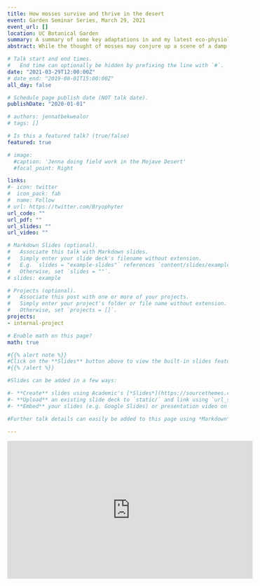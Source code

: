 ```yaml
---
title: How mosses survive and thrive in the desert
event: Garden Seminar Series, March 29, 2021
event_url: []
location: UC Botanical Garden
summary: A summary of some key adaptations in and my latest eco-physiology research on the Mojave Desert moss *Syntrichia caninervis*.
abstract: While the thought of mosses may conjure up a scene of a damp, dark forest, mosses are actually common in deserts. We'll explore some of the genetic, physiological, and ecological adaptations that mosses in the family Pottiaceae have developed to survive the challenges of high light and low water habitats.

# Talk start and end times.
#   End time can optionally be hidden by prefixing the line with `#`.
date: "2021-03-29T12:00:00Z"
# date_end: "2019-08-01T15:00:00Z"
all_day: false

# Schedule page publish date (NOT talk date).
publishDate: "2020-01-01"

# authors: jennatbekwealor
# tags: []

# Is this a featured talk? (true/false)
featured: true

# image:
  #caption: 'Jenna doing field work in the Mojave Desert'
  #focal_point: Right

links:
#- icon: twitter
#  icon_pack: fab
#  name: Follow
# url: https://twitter.com/Bryophyter
url_code: ""
url_pdf: ""
url_slides: ""
url_video: ""

# Markdown Slides (optional).
#   Associate this talk with Markdown slides.
#   Simply enter your slide deck's filename without extension.
#   E.g. `slides = "example-slides"` references `content/slides/example-slides.md`.
#   Otherwise, set `slides = ""`.
# slides: example

# Projects (optional).
#   Associate this post with one or more of your projects.
#   Simply enter your project's folder or file name without extension.
#   Otherwise, set `projects = []`.
projects:
- internal-project

# Enable math on this page?
math: true

#{{% alert note %}}
#Click on the **Slides** button above to view the built-in slides feature.
#{{% /alert %}}

#Slides can be added in a few ways:

#- **Create** slides using Academic's [*Slides*](https://sourcethemes.com/academic/docs/managing-content/#create-slides) feature and link using `slides` parameter in the front matter of the talk file
#- **Upload** an existing slide deck to `static/` and link using `url_slides` parameter in the front matter of the talk file
#- **Embed** your slides (e.g. Google Slides) or presentation video on this page using [shortcodes](https://sourcethemes.com/academic/docs/writing-markdown-latex/).

#Further talk details can easily be added to this page using *Markdown* and $\rm \LaTeX$ math code.

---
```


<iframe width="560" height="315" src="https://www.youtube.com/embed/vHu1JrpgYLk" title="YouTube video player" frameborder="0" allow="accelerometer; autoplay; clipboard-write; encrypted-media; gyroscope; picture-in-picture" allowfullscreen></iframe>
